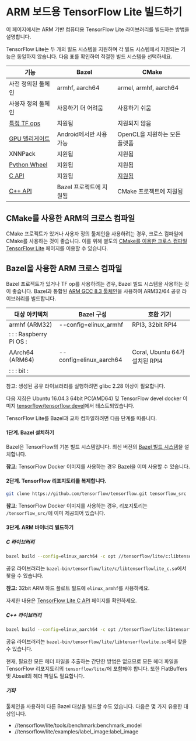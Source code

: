 # ARM 보드용 TensorFlow Lite 빌드하기

이 페이지에서는 ARM 기반 컴퓨터용 TensorFlow Lite 라이브러리를 빌드하는 방법을 설명합니다.

TensorFlow Lite는 두 개의 빌드 시스템을 지원하며 각 빌드 시스템에서 지원되는 기능은 동일하지 않습니다. 다음 표를 확인하여 적절한 빌드 시스템을 선택하세요.

기능 | Bazel | CMake
--- | --- | ---
사전 정의된 툴체인 | armhf, aarch64 | armel, armhf, aarch64
사용자 정의 툴체인 | 사용하기 더 어려움 | 사용하기 쉬움
[특정 TF ops](https://www.tensorflow.org/lite/guide/ops_select) | 지원됨 | 지원되지 않음
[GPU 델리게이트](https://www.tensorflow.org/lite/performance/gpu) | Android에서만 사용 가능 | OpenCL을 지원하는 모든 플랫폼
XNNPack | 지원됨 | 지원됨
[Python Wheel](https://www.tensorflow.org/lite/guide/build_cmake_pip) | 지원됨 | 지원됨
[C API](https://github.com/tensorflow/tensorflow/blob/master/tensorflow/lite/c/README.md) | 지원됨 | [지원됨](https://www.tensorflow.org/lite/guide/build_cmake#build_tensorflow_lite_c_library)
[C++ API](https://www.tensorflow.org/lite/guide/inference#load_and_run_a_model_in_c) | Bazel 프로젝트에 지원됨 | CMake 프로젝트에 지원됨

## CMake를 사용한 ARM의 크로스 컴파일

CMake 프로젝트가 있거나 사용자 정의 툴체인을 사용하려는 경우, 크로스 컴파일에 CMake를 사용하는 것이 좋습니다. 이를 위해 별도의 [CMake를 이용한 크로스 컴파일 TensorFlow Lite](https://www.tensorflow.org/lite/guide/build_cmake_arm) 페이지를 이용할 수 있습니다.

## Bazel을 사용한 ARM 크로스 컴파일

Bazel 프로젝트가 있거나 TF op를 사용하려는 경우, Bazel 빌드 시스템을 사용하는 것이 좋습니다. Bazel과 통합된 [ARM GCC 8.3 툴체인](https://github.com/tensorflow/tensorflow/tree/master/third_party/toolchains/embedded/arm-linux)을 사용하여 ARM32/64 공유 라이브러리를 빌드합니다.

대상 아키텍처 | Bazel 구성 | 호환 기기
--- | --- | ---
armhf (ARM32) | --config=elinux_armhf | RPI3, 32bit RPI4
:                     :                         : Raspberry Pi OS            : |  |
AArch64 (ARM64) | --config=elinux_aarch64 | Coral, Ubuntu 64가 설치된 RPI4
:                     :                         : bit                        : |  |

참고: 생성된 공유 라이브러리를 실행하려면 glibc 2.28 이상이 필요합니다.

다음 지침은 Ubuntu 16.04.3 64bit PC(AMD64) 및 TensorFlow devel docker 이미지 [tensorflow/tensorflow:devel](https://hub.docker.com/r/tensorflow/tensorflow/tags/)에서 테스트되었습니다.

TensorFlow Lite를 Bazel과 교차 컴파일하려면 다음 단계를 따릅니다.

#### 1단계. Bazel 설치하기

Bazel은 TensorFlow의 기본 빌드 시스템입니다. 최신 버전의 [Bazel 빌드 시스템](https://bazel.build/versions/master/docs/install.html)을 설치합니다.

**참고**: TensorFlow Docker 이미지를 사용하는 경우 Bazel을 이미 사용할 수 있습니다.

#### 2단계. TensorFlow 리포지토리를 복제합니다.

```sh
git clone https://github.com/tensorflow/tensorflow.git tensorflow_src
```

**참고**: TensorFlow Docker 이미지를 사용하는 경우, 리포지토리는 `/tensorflow_src/`에 이미 제공되어 있습니다.

#### 3단계. ARM 바이너리 빌드하기

##### C 라이브러리

```bash
bazel build --config=elinux_aarch64 -c opt //tensorflow/lite/c:libtensorflowlite_c.so
```

공유 라이브러리는 `bazel-bin/tensorflow/lite/c/libtensorflowlite_c.so`에서 찾을 수 있습니다.

**참고:** <a>32bit ARM 하드 플로트</a> 빌드에 <code>elinux_armhf</code>를 사용하세요.

자세한 내용은 [TensorFlow Lite C API](https://github.com/tensorflow/tensorflow/blob/master/tensorflow/lite/c/README.md) 페이지를 확인하세요.

##### C++ 라이브러리

```bash
bazel build --config=elinux_aarch64 -c opt //tensorflow/lite:libtensorflowlite.so
```

공유 라이브러리는 `bazel-bin/tensorflow/lite/libtensorflowlite.so`에서 찾을 수 있습니다.

현재, 필요한 모든 헤더 파일을 추출하는 간단한 방법은 없으므로 모든 헤더 파일을 TensorFlow 리포지토리의 <code>tensorflow/lite/</code>에 포함해야 합니다. 또한 <a>FlatBuffers</a> 및 <a>Abseil</a>의 헤더 파일도 필요합니다.

##### 기타

툴체인을 사용하여 다른 Bazel 대상을 빌드할 수도 있습니다. 다음은 몇 가지 유용한 대상입니다.

- //tensorflow/lite/tools/benchmark:benchmark_model
- //tensorflow/lite/examples/label_image:label_image
